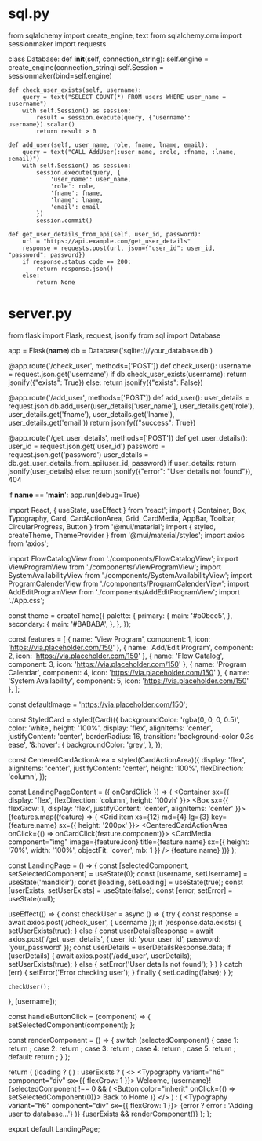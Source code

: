 # sql.py

from sqlalchemy import create_engine, text
from sqlalchemy.orm import sessionmaker
import requests

class Database:
    def __init__(self, connection_string):
        self.engine = create_engine(connection_string)
        self.Session = sessionmaker(bind=self.engine)

    def check_user_exists(self, username):
        query = text("SELECT COUNT(*) FROM users WHERE user_name = :username")
        with self.Session() as session:
            result = session.execute(query, {'username': username}).scalar()
            return result > 0

    def add_user(self, user_name, role, fname, lname, email):
        query = text("CALL AddUser(:user_name, :role, :fname, :lname, :email)")
        with self.Session() as session:
            session.execute(query, {
                'user_name': user_name,
                'role': role,
                'fname': fname,
                'lname': lname,
                'email': email
            })
            session.commit()

    def get_user_details_from_api(self, user_id, password):
        url = "https://api.example.com/get_user_details"
        response = requests.post(url, json={"user_id": user_id, "password": password})
        if response.status_code == 200:
            return response.json()
        else:
            return None

# server.py

from flask import Flask, request, jsonify
from sql import Database

app = Flask(__name__)
db = Database('sqlite:///your_database.db')

@app.route('/check_user', methods=['POST'])
def check_user():
    username = request.json.get('username')
    if db.check_user_exists(username):
        return jsonify({"exists": True})
    else:
        return jsonify({"exists": False})

@app.route('/add_user', methods=['POST'])
def add_user():
    user_details = request.json
    db.add_user(user_details['user_name'], user_details.get('role'), user_details.get('fname'), user_details.get('lname'), user_details.get('email'))
    return jsonify({"success": True})

@app.route('/get_user_details', methods=['POST'])
def get_user_details():
    user_id = request.json.get('user_id')
    password = request.json.get('password')
    user_details = db.get_user_details_from_api(user_id, password)
    if user_details:
        return jsonify(user_details)
    else:
        return jsonify({"error": "User details not found"}), 404

if __name__ == '__main__':
    app.run(debug=True)

import React, { useState, useEffect } from 'react';
import { Container, Box, Typography, Card, CardActionArea, Grid, CardMedia, AppBar, Toolbar, CircularProgress, Button } from '@mui/material';
import { styled, createTheme, ThemeProvider } from '@mui/material/styles';
import axios from 'axios';

import FlowCatalogView from './components/FlowCatalogView';
import ViewProgramView from './components/ViewProgramView';
import SystemAvailabilityView from './components/SystemAvailabilityView';
import ProgramCalenderView from './components/ProgramCalenderView';
import AddEditProgramView from './components/AddEditProgramView';
import './App.css';

const theme = createTheme({
  palette: {
    primary: {
      main: '#b0bec5',
    },
    secondary: {
      main: '#BABABA',
    },
  },
});

const features = [
  { name: 'View Program', component: 1, icon: 'https://via.placeholder.com/150' },
  { name: 'Add/Edit Program', component: 2, icon: 'https://via.placeholder.com/150' },
  { name: 'Flow Catalog', component: 3, icon: 'https://via.placeholder.com/150' },
  { name: 'Program Calendar', component: 4, icon: 'https://via.placeholder.com/150' },
  { name: 'System Availability', component: 5, icon: 'https://via.placeholder.com/150' },
];

const defaultImage = 'https://via.placeholder.com/150';

const StyledCard = styled(Card)({
  backgroundColor: 'rgba(0, 0, 0, 0.5)',
  color: 'white',
  height: '100%',
  display: 'flex',
  alignItems: 'center',
  justifyContent: 'center',
  borderRadius: 16,
  transition: 'background-color 0.3s ease',
  '&:hover': {
    backgroundColor: 'grey',
  },
});

const CenteredCardActionArea = styled(CardActionArea)({
  display: 'flex',
  alignItems: 'center',
  justifyContent: 'center',
  height: '100%',
  flexDirection: 'column',
});

const LandingPageContent = ({ onCardClick }) => (
  <Container sx={{ display: 'flex', flexDirection: 'column', height: '100vh' }}>
    <Box sx={{ flexGrow: 1, display: 'flex', justifyContent: 'center', alignItems: 'center' }}>
      <Grid container spacing={2} justifyContent="center" alignItems="center">
        {features.map((feature) => (
          <Grid item xs={12} md={4} lg={3} key={feature.name} sx={{ height: '200px' }}>
            <StyledCard>
              <CenteredCardActionArea onClick={() => onCardClick(feature.component)}>
                <CardMedia
                  component="img"
                  image={feature.icon}
                  title={feature.name}
                  sx={{ height: '70%', width: '100%', objectFit: 'cover', mb: 1 }}
                />
                <Typography variant="h6">{feature.name}</Typography>
              </CenteredCardActionArea>
            </StyledCard>
          </Grid>
        ))}
      </Grid>
    </Box>
  </Container>
);

const LandingPage = () => {
  const [selectedComponent, setSelectedComponent] = useState(0);
  const [username, setUsername] = useState('mandloir');
  const [loading, setLoading] = useState(true);
  const [userExists, setUserExists] = useState(false);
  const [error, setError] = useState(null);

  useEffect(() => {
    const checkUser = async () => {
      try {
        const response = await axios.post('/check_user', { username });
        if (response.data.exists) {
          setUserExists(true);
        } else {
          const userDetailsResponse = await axios.post('/get_user_details', { user_id: 'your_user_id', password: 'your_password' });
          const userDetails = userDetailsResponse.data;
          if (userDetails) {
            await axios.post('/add_user', userDetails);
            setUserExists(true);
          } else {
            setError('User details not found');
          }
        }
      } catch (err) {
        setError('Error checking user');
      } finally {
        setLoading(false);
      }
    };

    checkUser();
  }, [username]);

  const handleButtonClick = (component) => {
    setSelectedComponent(component);
  };

  const renderComponent = () => {
    switch (selectedComponent) {
      case 1:
        return <ViewProgramView />;
      case 2:
        return <AddEditProgramView />;
      case 3:
        return <FlowCatalogView />;
      case 4:
        return <ProgramCalenderView />;
      case 5:
        return <SystemAvailabilityView />;
      default:
        return <LandingPageContent onCardClick={handleButtonClick} />;
    }
  };

  return (
    <ThemeProvider theme={theme}>
      <AppBar position="static" color="default">
        <Toolbar>
          {loading ? (
            <CircularProgress color="inherit" />
          ) : userExists ? (
            <>
              <Typography variant="h6" component="div" sx={{ flexGrow: 1 }}>
                Welcome, {username}!
              </Typography>
              {selectedComponent !== 0 && (
                <Button color="inherit" onClick={() => setSelectedComponent(0)}>
                  Back to Home
                </Button>
              )}
            </>
          ) : (
            <Typography variant="h6" component="div" sx={{ flexGrow: 1 }}>
              {error ? error : 'Adding user to database...'}
            </Typography>
          )}
        </Toolbar>
      </AppBar>
      {userExists && renderComponent()}
    </ThemeProvider>
  );
};

export default LandingPage;

